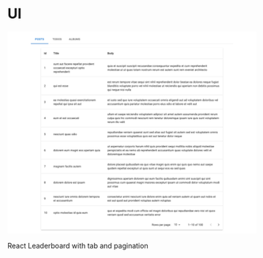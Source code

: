 # UI 
![ui](https://github.com/skylie628/react-leaderboard/blob/main/src/assets/FireShot%20Capture%20002%20-%20Vite%20%2B%20React%20-%20localhost.png)

React Leaderboard with tab and pagination 
